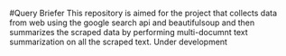 #Query Briefer
This repository is aimed for the project that collects data from web using the google search api and beautifulsoup and then summarizes the scraped data by performing multi-documnt text summarization on all the scraped text. Under development
